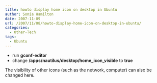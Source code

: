 ```yaml
---
title: howto display home icon on desktop in Ubuntu
author: Sonia Hamilton
date: 2007-11-09
url: /2007/11/08/howto-display-home-icon-on-desktop-in-ubuntu/
categories:
  - Other-Tech
tags:
  - Ubuntu
---
```

  * run **gconf-editor**
  * change **/apps/nautilus/desktop/home\_icon\_visible** to **true**

The visibility of other icons (such as the network, computer) can also be changed here.
